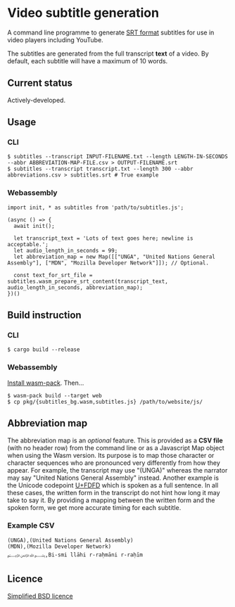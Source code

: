 # Video subtitle generation
A command line programme to generate [SRT format](https://en.wikipedia.org/wiki/SubRip) subtitles for use in video players including YouTube.

The subtitles are generated from the full transcript **text** of a video.  By default, each subtitle will have a maximum of 10 words.

## Current status
Actively-developed.

## Usage
### CLI
```
$ subtitles --transcript INPUT-FILENAME.txt --length LENGTH-IN-SECONDS --abbr ABBREVIATION-MAP-FILE.csv > OUTPUT-FILENAME.srt
$ subtitles --transcript transcript.txt --length 300 --abbr abbreviations.csv > subtitles.srt # True example
```

### Webassembly
```
import init, * as subtitles from 'path/to/subtitles.js';

(async () => {
  await init();

  let transcript_text = 'Lots of text goes here; newline is acceptable.';
  let audio_length_in_seconds = 99;
  let abbreviation_map = new Map([["UNGA", "United Nations General Assembly"], ["MDN", "Mozilla Developer Network"]]); // Optional.

  const text_for_srt_file = subtitles.wasm_prepare_srt_content(transcript_text, audio_length_in_seconds, abbreviation_map);
})()
```

## Build instruction
### CLI
```
$ cargo build --release
```

### Webassembly
[Install wasm-pack](https://rustwasm.github.io/wasm-pack/installer/).  Then...
```
$ wasm-pack build --target web
$ cp pkg/{subtitles_bg.wasm,subtitles.js} /path/to/website/js/
```

## Abbreviation map
The abbreviation map is an *optional* feature.  This is provided as a **CSV file** (with no header row) from the command line or as a Javascript Map object when using the Wasm version.  Its purpose is to map those character or character sequences who are pronounced very differently from how they appear.  For example, the transcript may use "(UNGA)" whereas the narrator may say "United Nations General Assembly" instead.  Another example is the Unicode codepoint [U+FDFD](https://en.wikipedia.org/wiki/Basmala#Unicode) which is spoken as a full sentence.  In all these cases, the written form in the transcript do not hint how long it may take to say it.  By providing a mapping between the written form and the spoken form, we get more accurate timing for each subtitle.

### Example CSV
```
(UNGA),(United Nations General Assembly)
(MDN),(Mozilla Developer Network)
﷽,Bi-smi llāhi r-raḥmāni r-raḥīm
```

## Licence
[Simplified BSD licence](https://spdx.github.io/license-list-data/BSD-2-Clause.html)
